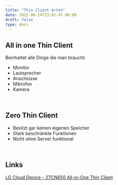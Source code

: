 ```yaml
---
title: "Thin Client Arten"
date: 2022-08-24T23:02:47-06:00
draft: false
type: docs
---
```


## All in one Thin Client

Beinhaltet alle Dinge die man braucht:

- Monitor
- Lautsprecher
- Anschlüsse
- Mikrofon
- Kamera

<br>

## Zero Thin Client

- Besitzt gar keinen eigenen Speicher
- Stark beschränkte Funktionen
- Nicht ohne Server funktional

<br>

## Links

[LG Cloud Device – 27CN650 All-in-One Thin Client](https://www.youtube.com/watch?v=bxZnTvNI0hw)
